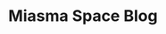---
# title, date, ect are just extra key values
title: Miasma Space Blog

description: "Brendan Benshoof's Blog on Miasma.Space"

# jinja template to apply to this file
_template: "feed.xml"

# puts the rendered file 
_targets: 
- feed.xml

html_url: "https://www.miasma.space/feed.xml"

target_tag: post
---